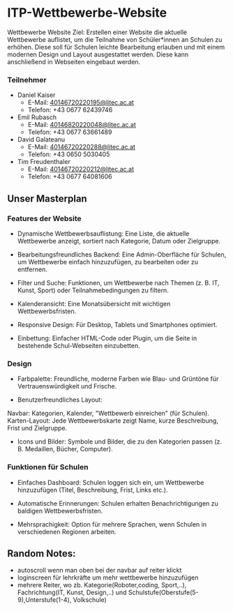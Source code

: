 # ITP-Wettbewerbe-Website

Wettbewerbe Website
Ziel: Erstellen einer Website die aktuelle Wettbewerbe auflistet, um die Teilnahme von Schüler*innen an Schulen zu erhöhen. Diese soll für Schulen leichte Bearbeitung erlauben und mit einem modernen Design und Layout ausgestattet werden. Diese kann anschließend in Webseiten eingebaut werden.

### Teilnehmer

- Daniel Kaiser
  - E-Mail: 40146720220195@litec.ac.at
  - Telefon: +43 0677 62439746
- Emil Rubasch
  - E-Mail:  40146820220048@litec.ac.at
  - Telefon: +43 0677 63661489
- David Galateanu
  - E-Mail: 40146720220288@litec.ac.at
  - Telefon: +43 0650 5030405
- Tim Freudenthaler
  - E-Mail: 40146720220212@litec.ac.at
  - Telefon: +43 0677 64081606

## Unser Masterplan

### Features der Website

- Dynamische Wettbewerbsauflistung:
  Eine Liste, die aktuelle Wettbewerbe anzeigt, sortiert nach Kategorie, Datum oder Zielgruppe.

- Bearbeitungsfreundliches Backend:
  Eine Admin-Oberfläche für Schulen, um Wettbewerbe einfach hinzuzufügen, zu bearbeiten oder zu entfernen.

- Filter und Suche:
  Funktionen, um Wettbewerbe nach Themen (z. B. IT, Kunst, Sport) oder Teilnahmebedingungen zu filtern.

- Kalenderansicht:
  Eine Monatsübersicht mit wichtigen Wettbewerbsfristen.

- Responsive Design:
  Für Desktop, Tablets und Smartphones optimiert.

- Einbettung:
  Einfacher HTML-Code oder Plugin, um die Seite in bestehende Schul-Webseiten einzubetten.

### Design

- Farbpalette:
  Freundliche, moderne Farben wie Blau- und Grüntöne für Vertrauenswürdigkeit und Frische.

- Benutzerfreundliches Layout:

Navbar: Kategorien, Kalender, "Wettbewerb einreichen" (für Schulen).
Karten-Layout: Jede Wettbewerbskarte zeigt Name, kurze Beschreibung, Frist und Zielgruppe.

- Icons und Bilder:
  Symbole und Bilder, die zu den Kategorien passen (z. B. Medaillen, Bücher, Computer).

### Funktionen für Schulen

- Einfaches Dashboard:
  Schulen loggen sich ein, um Wettbewerbe hinzuzufügen (Titel, Beschreibung, Frist, Links etc.).

- Automatische Erinnerungen:
  Schulen erhalten Benachrichtigungen zu baldigen Wettbewerbsfristen.

- Mehrsprachigkeit:
  Option für mehrere Sprachen, wenn Schulen in verschiedenen Regionen arbeiten.

## Random Notes:

- autoscroll wenn man oben bei der navbar auf reiter klickt
- loginscreen für lehrkräfte um mehr wettbewerbe hinzuzufügen
- mehrere Reiter, wo zb. Kategorie(Roboter,coding, Sport,..), Fachrichtung(IT, Kunst, Design,..) und Schulstufe(Oberstufe(5-9),Unterstufe(1-4), Volkschule)
